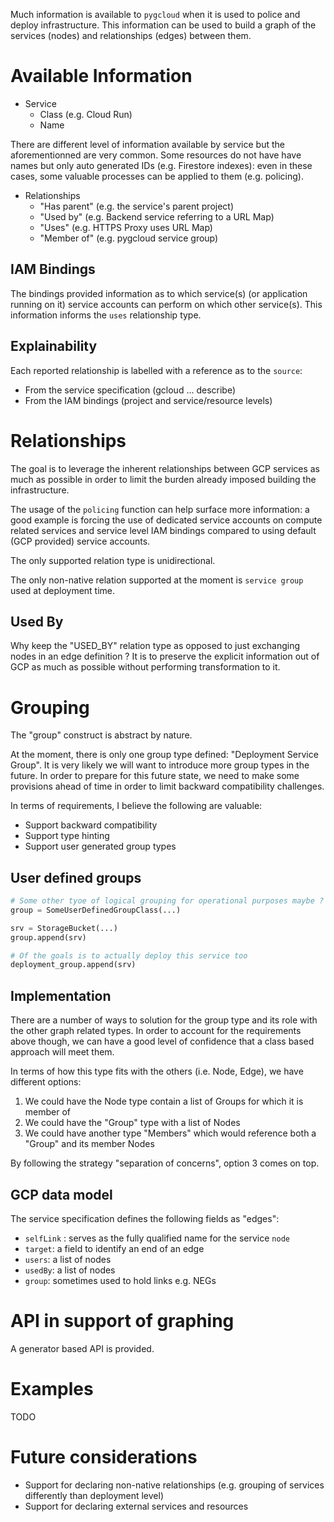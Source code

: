 Much information is available to `pygcloud` when it is used to police and deploy infrastructure. This information can be used to build a graph of the services (nodes) and relationships (edges) between them.

# Available Information

* Service
  * Class (e.g. Cloud Run)
  * Name

There are different level of information available by service but the aforementionned are very common. Some resources do not have have names but only auto generated IDs (e.g. Firestore indexes): even in these cases, some valuable processes can be applied to them (e.g. policing).

* Relationships
  * "Has parent" (e.g. the service's parent project)
  * "Used by" (e.g. Backend service referring to a URL Map)
  * "Uses" (e.g. HTTPS Proxy uses URL Map)
  * "Member of" (e.g. pygcloud service group)

## IAM Bindings

The bindings provided information as to which service(s) (or application running on it) service accounts can perform on which other service(s). This information informs the `uses` relationship type.

## Explainability

Each reported relationship is labelled with a reference as to the `source`:

* From the service specification (gcloud ... describe)
* From the IAM bindings (project and service/resource levels)

# Relationships

The goal is to leverage the inherent relationships between GCP services as much as possible in order to limit the burden already imposed building the infrastructure.

The usage of the `policing` function can help surface more information: a good example is forcing the use of dedicated service accounts on compute related services and service level IAM bindings compared to using default (GCP provided) service accounts.

The only supported relation type is unidirectional.

The only non-native relation supported at the moment is `service group` used at deployment time.

## Used By

Why keep the "USED_BY" relation type as opposed to just exchanging nodes in an edge definition ?
It is to preserve the explicit information out of GCP as much as possible without performing
transformation to it.

# Grouping

The "group" construct is abstract by nature.

At the moment, there is only one group type defined: "Deployment Service Group". It is very likely we will want to introduce more group types in the future. In order to prepare for this future state, we need to make some provisions ahead of time in order to limit backward compatibility challenges.

In terms of requirements, I believe the following are valuable:

* Support backward compatibility
* Support type hinting
* Support user generated group types

## User defined groups

```python
# Some other tyoe of logical grouping for operational purposes maybe ?
group = SomeUserDefinedGroupClass(...)

srv = StorageBucket(...)
group.append(srv)

# Of the goals is to actually deploy this service too
deployment_group.append(srv)
```

## Implementation

There are a number of ways to solution for the group type and its role with the other graph related types. In order to account for the requirements above though, we can have a good level of confidence that a class based approach will meet them.

In terms of how this type fits with the others (i.e. Node, Edge), we have different options:

1. We could have the Node type contain a list of Groups for which it is member of
2. We could have the "Group" type with a list of Nodes
3. We could have another type "Members" which would reference both a "Group" and its member Nodes

By following the strategy "separation of concerns", option 3 comes on top.

## GCP data model

The service specification defines the following fields as "edges":

* `selfLink` : serves as the fully qualified name for the service `node`
* `target`: a field to identify an end of an edge
* `users`: a list of nodes
* `usedBy`: a list of nodes
* `group`: sometimes used to hold links e.g. NEGs

# API in support of graphing

A generator based API is provided.

# Examples

TODO

# Future considerations

* Support for declaring non-native relationships (e.g. grouping of services differently than deployment level)
* Support for declaring external services and resources

